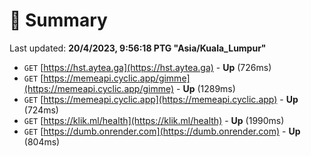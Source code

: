 # 📖 Summary
Last updated: **20/4/2023, 9:56:18 PTG "Asia/Kuala_Lumpur"**

- `GET` [https://hst.aytea.ga](https://hst.aytea.ga) - **Up** (726ms)
- `GET` [https://memeapi.cyclic.app/gimme](https://memeapi.cyclic.app/gimme) - **Up** (1289ms)
- `GET` [https://memeapi.cyclic.app](https://memeapi.cyclic.app) - **Up** (724ms)
- `GET` [https://klik.ml/health](https://klik.ml/health) - **Up** (1990ms)
- `GET` [https://dumb.onrender.com](https://dumb.onrender.com) - **Up** (804ms)
